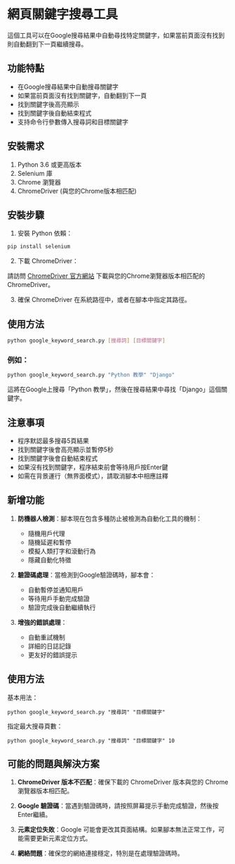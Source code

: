 # 網頁關鍵字搜尋工具

這個工具可以在Google搜尋結果中自動尋找特定關鍵字，如果當前頁面沒有找到則自動翻到下一頁繼續搜尋。

## 功能特點

- 在Google搜尋結果中自動搜尋關鍵字
- 如果當前頁面沒有找到關鍵字，自動翻到下一頁
- 找到關鍵字後高亮顯示
- 找到關鍵字後自動結束程式
- 支持命令行參數傳入搜尋詞和目標關鍵字

## 安裝需求

1. Python 3.6 或更高版本
2. Selenium 庫
3. Chrome 瀏覽器
4. ChromeDriver (與您的Chrome版本相匹配)

## 安裝步驟

1. 安裝 Python 依賴：

```bash
pip install selenium
```

2. 下載 ChromeDriver：

請訪問 [ChromeDriver 官方網站](https://sites.google.com/a/chromium.org/chromedriver/downloads) 下載與您的Chrome瀏覽器版本相匹配的 ChromeDriver。

3. 確保 ChromeDriver 在系統路徑中，或者在腳本中指定其路徑。

## 使用方法

```bash
python google_keyword_search.py [搜尋詞] [目標關鍵字]
```

### 例如：

```bash
python google_keyword_search.py "Python 教學" "Django"
```

這將在Google上搜尋「Python 教學」，然後在搜尋結果中尋找「Django」這個關鍵字。

## 注意事項

- 程序默認最多搜尋5頁結果
- 找到關鍵字後會高亮顯示並暫停5秒
- 找到關鍵字後會自動結束程式
- 如果沒有找到關鍵字，程序結束前會等待用戶按Enter鍵
- 如需在背景運行（無界面模式），請取消腳本中相應註釋

## 新增功能

1. **防機器人檢測**：腳本現在包含多種防止被檢測為自動化工具的機制：
   - 隨機用戶代理
   - 隨機延遲和暫停
   - 模擬人類打字和滾動行為
   - 隱藏自動化特徵

2. **驗證碼處理**：當檢測到Google驗證碼時，腳本會：
   - 自動暫停並通知用戶
   - 等待用戶手動完成驗證
   - 驗證完成後自動繼續執行

3. **增強的錯誤處理**：
   - 自動重試機制
   - 詳細的日誌記錄
   - 更友好的錯誤提示

## 使用方法

基本用法：
```
python google_keyword_search.py "搜尋詞" "目標關鍵字"
```

指定最大搜尋頁數：
```
python google_keyword_search.py "搜尋詞" "目標關鍵字" 10
```

## 可能的問題與解決方案

1. **ChromeDriver 版本不匹配**：確保下載的 ChromeDriver 版本與您的 Chrome 瀏覽器版本相匹配。

2. **Google 驗證碼**：當遇到驗證碼時，請按照屏幕提示手動完成驗證，然後按Enter繼續。

3. **元素定位失敗**：Google 可能會更改其頁面結構。如果腳本無法正常工作，可能需要更新元素定位方式。

4. **網絡問題**：確保您的網絡連接穩定，特別是在處理驗證碼時。